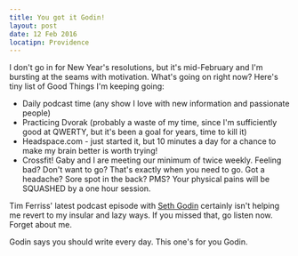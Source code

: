 ```yaml
---
title: You got it Godin!
layout: post
date: 12 Feb 2016
locatipn: Providence
---
```


I don't go in for New Year's resolutions, but it's mid-February and I'm bursting at the seams with motivation. What's going on right now? Here's tiny list of Good Things I'm keeping going:

* Daily podcast time (any show I love with new information and passionate people)
* Practicing Dvorak (probably a waste of my time, since I'm sufficiently good at QWERTY, but it's been a goal for years, time to kill it)
* Headspace.com - just started it, but 10 minutes a day for a chance to make my brain better is worth trying!
* Crossfit! Gaby and I are meeting our minimum of twice weekly. Feeling bad? Don't want to go? That's exactly when you need to go. Got a headache? Sore spot in the back? PMS? Your physical pains will be SQUASHED by a one hour session.

Tim Ferriss' latest podcast episode with [Seth Godin](http://fourhourworkweek.com/2016/02/10/seth-godin/) certainly isn't helping me revert to my insular and lazy ways. If you missed that, go listen now. Forget about me.

Godin says you should write every day. This one's for you Godin.
